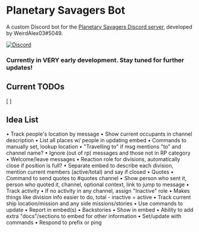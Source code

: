 # Planetary Savagers Bot
A custom Discord bot for the [Planetary Savagers Discord server](https://discord.gg/jEdKtgB), developed by WeirdAlex03#5049.

[![Discord](https://img.shields.io/discord/718576019640156190?color=7289da&label=Planetary%20Savagers&logo=discord&logoColor=fff)](https://discord.gg/jEdKtgB)

### Currently in VERY early development. Stay tuned for further updates!

## Current TODOs
[ ]

## Idea List
• Track people's location by message
  • Show current occupants in channel description
  • List all places w/ people in updating embed
  • Commands to manually set, lookup location
  • "Travelling to" if msg mentions "to" and channel name?
  • Ignore (out of rp) messages and those not in RP category
• Welcome/leave messages
• Reaction role for divisions, automatically close if position is full?
  • Separate embed to describe each division, mention current members (active/total) and say if closed
• Quotes
  • Command to send quotes to #quotes channel
  • Show person who sent it, person who quoted it, channel, optional context, link to jump to message
• Track activity
  • If no activity in any channel, assign "Inactive" role
  • Makes things like division info easier to do, total - inactive = active
• Track current ship location/mission and any side missions/stories
  • Use commands to update
  • Report in embed(s)
• Backstories
  • Show in embed
  • Ability to add extra "docs"/sections to embed for other information
  • Set/update with commands
• Respond to prefix or ping